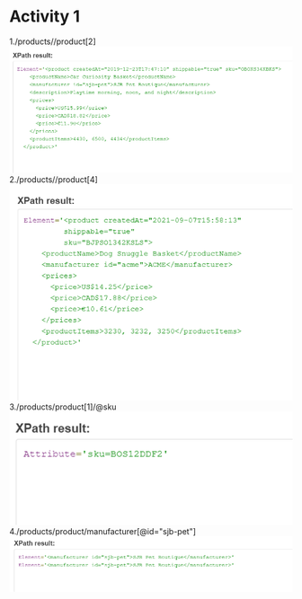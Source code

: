 # Activity 1

1./products//product[2]
![image info](module-4/assignments/img4.1.png)
2./products//product[4]
![image info](module-4/assignments/img4.2.png)
3./products/product[1]/@sku
![image info](module-4/assignments/img4.3.png)
4./products/product/manufacturer[@id="sjb-pet"]
![image info](module-4/assignments/img4.4.png)